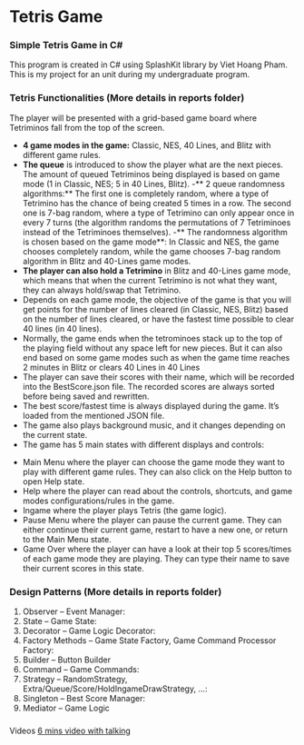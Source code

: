 # Tetris Game

### Simple Tetris Game in C#

This program is created in C# using SplashKit library by Viet Hoang Pham. This is my project for an unit during my undergraduate program. 

### Tetris Functionalities (More details in reports folder)
The player will be presented with a grid-based game board where Tetriminos fall from the top of the screen.
- **4 game modes in the game:** Classic, NES, 40 Lines, and Blitz with different game rules.
- **The queue** is introduced to show the player what are the next pieces. The amount of queued Tetriminos being displayed is based on game mode (1 in Classic, NES; 5 in 40 Lines, Blitz).
-** 2 queue randomness algorithms:** The first one is completely random, where a type of Tetrimino has the chance of being created 5 times in a row. The second one is 7-bag random, where a type of Tetrimino can only appear once in every 7 turns (the algorithm randoms the permutations of 7 Tetriminoes instead of the Tetriminoes themselves).
-** The randomness algorithm is chosen based on the game mode**: In Classic and NES, the game chooses completely random, while the game chooses 7-bag random algorithm in Blitz and 40-Lines game modes.
- **The player can also hold a Tetrimino** in Blitz and 40-Lines game mode, which means that when the current Tetrimino is not what they want, they can always hold/swap that Tetrimino.
- Depends on each game mode, the objective of the game is that you will get points for the number of lines cleared (in Classic, NES, Blitz) based on the number of lines cleared, or have the fastest time possible to clear 40 lines (in 40 lines).
- Normally, the game ends when the tetrominoes stack up to the top of the playing field without any space left for new pieces. But it can also end based on some game modes such as when the game time reaches 2 minutes in Blitz or clears 40 Lines in 40 Lines
- The player can save their scores with their name, which will be recorded into the BestScore.json file. The recorded scores are always sorted before being saved and rewritten.
- The best score/fastest time is always displayed during the game. It’s loaded from the mentioned JSON file.
- The game also plays background music, and it changes depending on the current state.
- The game has 5 main states with different displays and controls:
* Main Menu where the player can choose the game mode they want to play with different game rules. They can also click on the Help button to open Help state.
* Help where the player can read about the controls, shortcuts, and game modes configurations/rules in the game.
* Ingame where the player plays Tetris (the game logic).
* Pause Menu where the player can pause the current game. They can either continue their current game, restart to have a new one, or return to the Main Menu state.
* Game Over where the player can have a look at their top 5 scores/times of each game mode they are playing. They can type their name to save their current scores in this state.

### Design Patterns (More details in reports folder)
1. Observer – Event Manager:
2. State – Game State:
3. Decorator – Game Logic Decorator:
4. Factory Methods – Game State Factory, Game Command Processor Factory:
5. Builder – Button Builder
6. Command – Game Commands:
7. Strategy – RandomStrategy, Extra/Queue/Score/HoldIngameDrawStrategy, …:
8. Singleton – Best Score Manager:
9. Mediator – Game Logic
### 
Videos 
[6 mins video with talking](https://drive.google.com/file/d/1GK1tSVRb80M0J5ckxRpsm1i2wdEY3yGN/view?usp=sharing)
